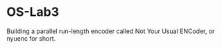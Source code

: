# OS-Lab3
Building a parallel run-length encoder called Not Your Usual ENCoder, or nyuenc for short.
